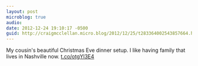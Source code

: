 ```yaml
---
layout: post
microblog: true
audio: 
date: 2012-12-24 19:10:17 -0500
guid: http://craigmcclellan.micro.blog/2012/12/25/t283364002543857664.html
---
```

My cousin's beautiful Christmas Eve dinner setup. I like having family that lives in Nashville now. [t.co/otgYl3E4](http://t.co/otgYl3E4)
